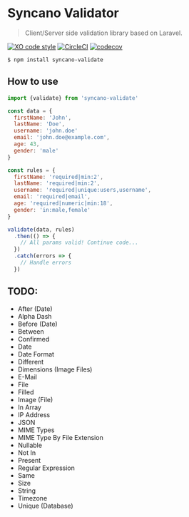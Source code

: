 # Syncano Validator

> Client/Server side validation library based on Laravel.

[![XO code style][xo-badge]][xo]
[![CircleCI][circleci-badge]][circleci]
[![codecov][codecov-badge]][codecov]

[xo]: https://github.com/sindresorhus/xo
[xo-badge]: https://img.shields.io/badge/code_style-XO-5ed9c7.svg
[circleci]: https://circleci.com/gh/eyedea-io/syncano-validate/tree/devel
[circleci-badge]: https://circleci.com/gh/eyedea-io/syncano-validate.svg?style=shield&circle-token=4f0733cbf425699a9ca0bc95d44ade178e5a7abd
[codecov]: https://codecov.io/gh/eyedea-io/syncano-validate
[codecov-badge]: https://codecov.io/gh/eyedea-io/syncano-validate/branch/devel/graph/badge.svg

```
$ npm install syncano-validate
```

## How to use

```js
import {validate} from 'syncano-validate'

const data = {
  firstName: 'John',
  lastName: 'Doe',
  username: 'john.doe'
  email: 'john.doe@example.com',
  age: 43,
  gender: 'male'
}

const rules = {
  firstName: 'required|min:2',
  lastName: 'required|min:2',
  username: 'required|unique:users,username',
  email: 'required|email',
  age: 'required|numeric|min:18',
  gender: 'in:male,female'
}

validate(data, rules)
  .then(() => {
    // All params valid! Continue code...
  })
  .catch(errors => {
    // Handle errors
  })
```

## TODO:

* After (Date)
* Alpha Dash
* Before (Date)
* Between
* Confirmed
* Date
* Date Format
* Different
* Dimensions (Image Files)
* E-Mail
* File
* Filled
* Image (File)
* In Array
* IP Address
* JSON
* MIME Types
* MIME Type By File Extension
* Nullable
* Not In
* Present
* Regular Expression
* Same
* Size
* String
* Timezone
* Unique (Database)
